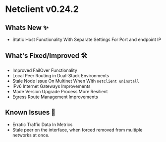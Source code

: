 # Netclient v0.24.2

## Whats New ✨
- Static Host Functionality With Separate Settings For Port and endpoint IP

## What's Fixed/Improved 🛠

- Improved FailOver Functionality
- Local Peer Routing in Dual-Stack Environments
- Stale Node Issue On Multinet When With `netclient uninstall`
- IPv6 Internet Gateways Improvements
- Made Version Upgrade Process More Resilient
- Egress Route Management Improvements

## Known Issues 🐞

- Erratic Traffic Data In Metrics
- Stale peer on the interface, when forced removed from multiple networks at once.
